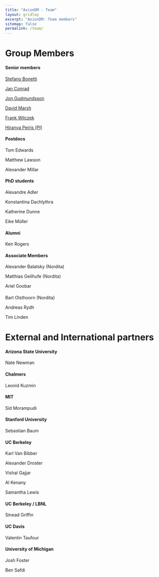 ```yaml
---
title: "AxionDM - Team"
layout: gridlay
excerpt: "AxionDM: Team members"
sitemap: false
permalink: /team/
---
```


# Group Members

 <!-- **We are  looking for new PhD students, Postdocs, and Master students to join the team** [(see openings)]({{ site.url }}{{ site.baseurl }}/vacancies) **!** -->

<div class="row">

  <div class="col-sm-4 clearfix">
  <h4>Senior members</h4>

  <a href="https://www.su.se/profiles/sbone-1.219469">Stefano Bonetti</a>

  <a href="https://www.su.se/english/profiles/conrad-1.186685">Jan Conrad</a>

  <a href="http://www.jon.fysik.su.se/">Jon Gudmundsson</a>

  <a href="https://www.su.se/english/profiles/dama1420-1.423964">David Marsh</a>

  <a href="https://www.su.se/profiles/wilczek-1.281800">Frank Wilczek</a>

  <a href="https://www.ucl.ac.uk/cosmoparticle/hiranya-peiris">Hiranya Peiris (PI) </a>
  </div>

  <div class="col-sm-4 clearfix">
  <h4>Postdocs</h4>
  Tom Edwards

  Matthew Lawson

  Alexander Millar

  </div>

  <div class="col-sm-4 clearfix">
  <h4>PhD students</h4>
  Alexandre Adler

  Konstantina Dachlythra

  Katherine Dunne

  Eike Müller
  </div>

</div>


<div class="row">
<div class="col-sm-4 clearfix">

<h4>Alumni</h4>

Keir Rogers

</div>


<div class="col-sm-4 clearfix">

<h4>Associate Members</h4>

Alexander Balatsky (Nordita)

Matthias Geilhufe (Nordita)

Ariel Goobar

</div>

<div class="col-sm-4 clearfix">
  <h4></h4>

Bart Olsthoorn (Nordita)

Andreas Rydh

Tim Linden

</div>

</div>


# External and International partners

<div class="row">
<div class="col-sm-4 clearfix">
<h4>Arizona State University</h4>

Nate Newman

<h4>Chalmers</h4>

Leonid Kuzmin

<h4> MIT </h4>

Sid Morampudi

<h4> Stanford University </h4>

Sebastian Baum
</div>

<div class="col-sm-4 clearfix">

<h4> UC Berkeley </h4>

Karl Van Bibber

Alexander Droster

Vishal Gajjar

Al Kenany

Samantha Lewis

<h4>  UC Berkeley / LBNL </h4>

Sinead Griffin

</div>

<div class="col-sm-4 clearfix">

<h4> UC Davis </h4>

Valentin Taufour

<h4> University of Michigan </h4>

Josh Foster

Ben Safdi

</div>

</div>

<!--
Alexander Balatsky (Nordita)

Matthias Geilhufe (Nordita)

Ariel Goobar

Tim Linden

Bart Olsthoorn (Nordita)

Andreas Rydh

</div>

<div class="col-sm-4 clearfix"></div>
<div class="col-sm-4 clearfix"></div>
</div>

## Senior members

Stefano Bonetti

Jan Conrad

Jon Gudmundsson

David Marsh

Frank Wilczek

Hiranya Peiris (PI)

## Postdocs / Researchers

Tom Edwards

Matthew Lawson

Alexander Millar

Keir Rogers

## PhD students

Alexandre Adler

Konstantina Dachlythra

Katherine Dunne

Eike Müller

## Associate members

Alexander Balatsky (Nordita)

Matthias Geilhufe (Nordita)

Ariel Goobar

Tim Linden

Bart Olsthoorn (Nordita)

Andreas Rydh

## External and International partners


#### Arizona State University:

Nate Newman

#### Chalmers / Nizhny Novgorod State Technical University:

Leonid Kuzmin

#### MIT

Sid Morampudi

#### Stanford University

Sebastian Baum

#### UC Berkeley:

Karl Van Bibber

Alexander Droster

Vishal Gajjar

Al Kenany

Samantha Lewis

#### UC Berkeley / LBNL:

Sinead Griffin

#### UC Davis:

Valentin Taufour

#### University of Michigan:

Josh Foster

Ben Safdi
 -->

<!--

Jump to [staff](#staff), [master and bachelor students](#master-and-bachelor-students), [alumni](#alumni), [administrative support](#administrative-support), [lab visitors](#lab-visitors).

## Staff
{% assign number_printed = 0 %}
{% for member in site.data.team_members %}

{% assign even_odd = number_printed | modulo: 2 %}

{% if even_odd == 0 %}
<div class="row">
{% endif %}

<div class="col-sm-6 clearfix">
  <img src="{{ site.url }}{{ site.baseurl }}/images/teampic/{{ member.photo }}" class="img-responsive" width="25%" style="float: left" />
  <h4>{{ member.name }}</h4>
  <i>{{ member.info }}<br>email: <{{ member.email }}></i>
  <ul style="overflow: hidden">

  {% if member.number_educ == 1 %}
  <li> {{ member.education1 }} </li>
  {% endif %}

  {% if member.number_educ == 2 %}
  <li> {{ member.education1 }} </li>
  <li> {{ member.education2 }} </li>
  {% endif %}

  {% if member.number_educ == 3 %}
  <li> {{ member.education1 }} </li>
  <li> {{ member.education2 }} </li>
  <li> {{ member.education3 }} </li>
  {% endif %}

  {% if member.number_educ == 4 %}
  <li> {{ member.education1 }} </li>
  <li> {{ member.education2 }} </li>
  <li> {{ member.education3 }} </li>
  <li> {{ member.education4 }} </li>
  {% endif %}

  {% if member.number_educ == 5 %}
  <li> {{ member.education1 }} </li>
  <li> {{ member.education2 }} </li>
  <li> {{ member.education3 }} </li>
  <li> {{ member.education4 }} </li>
  <li> {{ member.education5 }} </li>
  {% endif %}

  </ul>
</div>

{% assign number_printed = number_printed | plus: 1 %}

{% if even_odd == 1 %}
</div>
{% endif %}

{% endfor %}

{% assign even_odd = number_printed | modulo: 2 %}
{% if even_odd == 1 %}
</div>
{% endif %}




## Master and Bachelor Students
{% assign number_printed = 0 %}
{% for member in site.data.students %}

{% assign even_odd = number_printed | modulo: 2 %}

{% if even_odd == 0 %}
<div class="row">
{% endif %}

<div class="col-sm-6 clearfix">
  <h4>{{ member.name }}</h4>
  <i>{{ member.info }}<br>email: <{{ member.email }}></i>
  <ul style="overflow: hidden">

  {% if member.number_educ == 1 %}
  <li> {{ member.education1 }} </li>
  {% endif %}

  {% if member.number_educ == 2 %}
  <li> {{ member.education1 }} </li>
  <li> {{ member.education2 }} </li>
  {% endif %}

  {% if member.number_educ == 3 %}
  <li> {{ member.education1 }} </li>
  <li> {{ member.education2 }} </li>
  <li> {{ member.education3 }} </li>
  {% endif %}

  {% if member.number_educ == 4 %}
  <li> {{ member.education1 }} </li>
  <li> {{ member.education2 }} </li>
  <li> {{ member.education3 }} </li>
  <li> {{ member.education4 }} </li>
  {% endif %}

  </ul>
</div>

{% assign number_printed = number_printed | plus: 1 %}

{% if even_odd == 1 %}
</div>
{% endif %}

{% endfor %}

{% assign even_odd = number_printed | modulo: 2 %}
{% if even_odd == 1 %}
</div>
{% endif %}


## Alumni

{% assign number_printed = 0 %}
{% for member in site.data.alumni_members %}

{% assign even_odd = number_printed | modulo: 2 %}

{% if even_odd == 0 %}
<div class="row">
{% endif %}

<div class="col-sm-6 clearfix">
  <img src="{{ site.url }}{{ site.baseurl }}/images/teampic/{{ member.photo }}" class="img-responsive" width="25%" style="float: left" />
  <h4>{{ member.name }}</h4>
  <i>{{ member.duration }} <br> Role: {{ member.info }}</i>
  <ul style="overflow: hidden">

  </ul>
</div>

{% assign number_printed = number_printed | plus: 1 %}

{% if even_odd == 1 %}
</div>
{% endif %}

{% endfor %}

{% assign even_odd = number_printed | modulo: 2 %}
{% if even_odd == 1 %}
</div>
{% endif %}

## Former visitors, BSc/ MSc students
<div class="row">

<div class="col-sm-4 clearfix">
<h4>Visitors</h4>
{% for member in site.data.alumni_visitors %}
{{ member.name }}
{% endfor %}
</div>

<div class="col-sm-4 clearfix">
<h4>Master students</h4>
{% for member in site.data.alumni_msc %}
{{ member.name }}
{% endfor %}
</div>

<div class="col-sm-4 clearfix">
<h4>Bachelor Students</h4>
{% for member in site.data.alumni_bsc %}
{{ member.name }}
{% endfor %}
</div>

</div>


## Administrative Support
<a href="mailto:Rijsewijk@Physics.LeidenUniv.nl">Ellie van Rijsewijk</a> is helping us (and other groups) with administration.
 -->